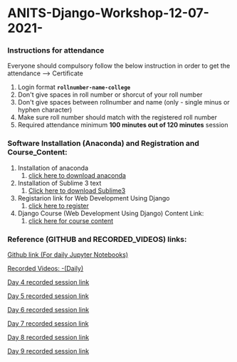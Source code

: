 # ANITS-Django-Workshop-12-07-2021-
### Instructions for attendance

Everyone should compulsory follow the below instruction in order to get the attendance --> Certificate

1. Login format **`rollnumber-name-college`**
2. Don't give spaces in roll number or shorcut of your roll number
3. Don't give spaces between rollnumber and name (only - single minus or hyphen character)
4. Make sure roll number should match with the registered roll number
5. Required attendance minimum **100 minutes out of 120 minutes** session

### Software Installation (Anaconda) and Registration and Course_Content:
1. Installation of anaconda
    1. [click here to download anaconda](https://www.anaconda.com/products/individual/)
2. Installation of Sublime 3 text
    1. [Click here to download Sublime3](https://www.sublimetext.com/3)
4. Registarion link for Web Development Using Django
    1. [click here to register](http://engineering.apssdc.in/register)
5. Django Course (Web Development Using Django) Content Link:
    1. [click here for course content](https://drive.google.com/file/d/1_xHDT1zPHxjP-z-P8HDiJUGdaixQ5Mqi/view?usp=sharing) 


### Reference (GITHUB and RECORDED_VIDEOS) links:
[Github link (For daily Jupyter Notebooks)](https://github.com/AP-Skill-Development-Corporation/ANITS-Django-Workshop-12-07-2021-.git)

[Recorded Videos:
-(Daily)](https://drive.google.com/drive/folders/1zQmEZ9qQQTtnCG8fkO82jDpGKQkkQH8T?usp=sharing)

[Day 4 recorded session link](https://transcripts.gotomeeting.com/#/s/0f11bf01f228bc58ad19b35d180151082c01017f718a486bf15104e8e56effd9)

[Day 5 recorded session link](https://transcripts.gotomeeting.com/#/s/f4cb50608b443542916091b78c93fc00ed9b1fcc7af14e76b4affe305cfbdd17)

[Day 6 recorded session link](https://transcripts.gotomeeting.com/#/s/8d15d34073cc3b3dd81c75ec182fc972da22953889fa26b417e57ea3e07f2dbc)

[Day 7 recorded session link](https://transcripts.gotomeeting.com/#/s/862bf23e97e2333912b24becd1f38f95c77e10fe5cf49191507c31592edaaf1c)

[Day 8 recorded session link](https://transcripts.gotomeeting.com/#/s/54ade6357dd18202b9f461ec81df1f4a6db7aa997b3e82d322d57a28f8dd9e05)

[Day 9 recorded session link](https://transcripts.gotomeeting.com/#/s/564508dd09c555bdefce646e4e865cbc4eabebb33f7568229dfa29af9ef1aa78)








